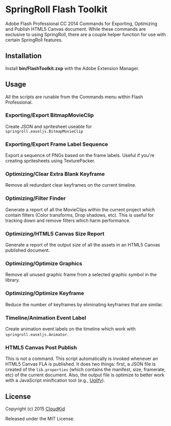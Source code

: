# SpringRoll Flash Toolkit

Adobe Flash Professional CC 2014 Commands for Exporting, Optimizing and Publish HTML5 Canvas document. While these commands are exclusive to using SpringRoll, there are a couple helper function for use with certain SpringRoll features.

## Installation

Install **bin/FlashToolkit.zxp** with the Adobe Extension Manager.

## Usage

All the scripts are runable from the Commands menu within Flash Professional.

### Exporting/Export BitmapMovieClip

Create JSON and spritesheet useable for `springroll.easeljs.BitmapMovieClip`

### Exporting/Export Frame Label Sequence

Export a sequence of PNGs based on the frame labels. Useful if you're creating spritesheets using TexturePacker. 

### Optimizing/Clear Extra Blank Keyframe

Remove all redundant clear keyframes on the current timeline.

### Optimizing/Filter Finder

Generate a report of all the MovieClips within the current project which contain filters (Color transforms, Drop shadows, etc). This is useful for tracking down and remove filters which harm performance. 

### Optimizing/HTML5 Canvas Size Report

Generate a report of the output size of all the assets in an HTML5 Canvas published document.

### Optimizing/Optimize Graphics

Remove all unused graphic frame from a selected graphic symbol in the library. 

### Optimizing/Optimize Keyframe

Reduce the number of keyframes by eliminating keyframes that are similar. 

### Timeline/Animation Event Label

Create animation event labels on the timeline which work with `springroll.easeljs.Animator`.

### HTML5 Canvas Post Publish

This is not a command. This script automatically is invoked whenever an HTML5 Canvas FLA is published. It does two things: first, a JSON file is created of the `lib.properties` (which contains the manifest, size, framerate, etc) of the current document. Also, the output file is optimize to better work with a JavaScript minification tool (e.g., [Uglify](https://github.com/mishoo/UglifyJS2)).

## License

Copyright (c) 2015 [CloudKid](https://github.com/cloudkidstudio)

Released under the MIT License.